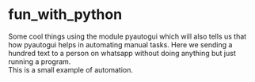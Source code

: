 # fun_with_python
Some cool things using the module pyautogui which will also tells us that how pyautogui helps in automating manual tasks. 
Here we sending a hundred text to a person on whatsapp without doing anything but just running a program.  
This is a small example of automation.

